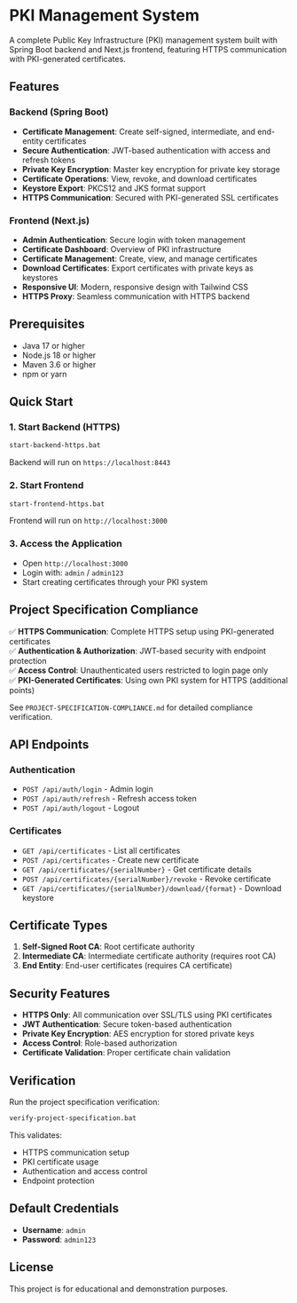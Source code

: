 # PKI Management System

A complete Public Key Infrastructure (PKI) management system built with Spring Boot backend and Next.js frontend, featuring HTTPS communication with PKI-generated certificates.

## Features

### Backend (Spring Boot)
- **Certificate Management**: Create self-signed, intermediate, and end-entity certificates
- **Secure Authentication**: JWT-based authentication with access and refresh tokens
- **Private Key Encryption**: Master key encryption for private key storage
- **Certificate Operations**: View, revoke, and download certificates
- **Keystore Export**: PKCS12 and JKS format support
- **HTTPS Communication**: Secured with PKI-generated SSL certificates

### Frontend (Next.js)
- **Admin Authentication**: Secure login with token management
- **Certificate Dashboard**: Overview of PKI infrastructure
- **Certificate Management**: Create, view, and manage certificates
- **Download Certificates**: Export certificates with private keys as keystores
- **Responsive UI**: Modern, responsive design with Tailwind CSS
- **HTTPS Proxy**: Seamless communication with HTTPS backend

## Prerequisites

- Java 17 or higher
- Node.js 18 or higher
- Maven 3.6 or higher
- npm or yarn

## Quick Start

### 1. Start Backend (HTTPS)
```bash
start-backend-https.bat
```
Backend will run on `https://localhost:8443`

### 2. Start Frontend
```bash
start-frontend-https.bat
```
Frontend will run on `http://localhost:3000`

### 3. Access the Application
- Open `http://localhost:3000`
- Login with: `admin` / `admin123`
- Start creating certificates through your PKI system

## Project Specification Compliance

✅ **HTTPS Communication**: Complete HTTPS setup using PKI-generated certificates  
✅ **Authentication & Authorization**: JWT-based security with endpoint protection  
✅ **Access Control**: Unauthenticated users restricted to login page only  
✅ **PKI-Generated Certificates**: Using own PKI system for HTTPS (additional points)

See `PROJECT-SPECIFICATION-COMPLIANCE.md` for detailed compliance verification.

## API Endpoints

### Authentication
- `POST /api/auth/login` - Admin login
- `POST /api/auth/refresh` - Refresh access token
- `POST /api/auth/logout` - Logout

### Certificates
- `GET /api/certificates` - List all certificates
- `POST /api/certificates` - Create new certificate
- `GET /api/certificates/{serialNumber}` - Get certificate details
- `POST /api/certificates/{serialNumber}/revoke` - Revoke certificate
- `GET /api/certificates/{serialNumber}/download/{format}` - Download keystore

## Certificate Types

1. **Self-Signed Root CA**: Root certificate authority
2. **Intermediate CA**: Intermediate certificate authority (requires root CA)
3. **End Entity**: End-user certificates (requires CA certificate)

## Security Features

- **HTTPS Only**: All communication over SSL/TLS using PKI certificates
- **JWT Authentication**: Secure token-based authentication
- **Private Key Encryption**: AES encryption for stored private keys
- **Access Control**: Role-based authorization
- **Certificate Validation**: Proper certificate chain validation

## Verification

Run the project specification verification:
```bash
verify-project-specification.bat
```

This validates:
- HTTPS communication setup
- PKI certificate usage
- Authentication and access control
- Endpoint protection

## Default Credentials

- **Username**: `admin`
- **Password**: `admin123`

## License

This project is for educational and demonstration purposes.